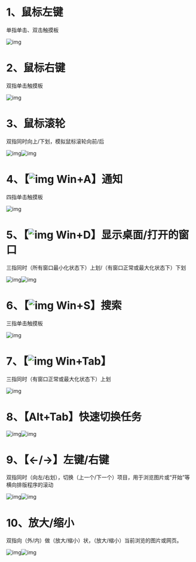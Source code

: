# 1、鼠标左键

单指单击、双击触摸板

![img](https://img-blog.csdnimg.cn/20190311160828294.png?x-oss-process=image/watermark,type_ZmFuZ3poZW5naGVpdGk,shadow_10,text_aHR0cHM6Ly9ibG9nLmNzZG4ubmV0L2NoZW5sdTUyMDEzMTQ=,size_16,color_FFFFFF,t_70)

# 2、鼠标右键

双指单击触摸板

![img](https://img-blog.csdnimg.cn/20190311160821252.png?x-oss-process=image/watermark,type_ZmFuZ3poZW5naGVpdGk,shadow_10,text_aHR0cHM6Ly9ibG9nLmNzZG4ubmV0L2NoZW5sdTUyMDEzMTQ=,size_16,color_FFFFFF,t_70)

# 3、鼠标滚轮

双指同时向上/下划，模拟鼠标滚轮向前/后

![img](https://img-blog.csdnimg.cn/20190311160754964.png?x-oss-process=image/watermark,type_ZmFuZ3poZW5naGVpdGk,shadow_10,text_aHR0cHM6Ly9ibG9nLmNzZG4ubmV0L2NoZW5sdTUyMDEzMTQ=,size_16,color_FFFFFF,t_70)![img](https://img-blog.csdnimg.cn/20190311160811390.png?x-oss-process=image/watermark,type_ZmFuZ3poZW5naGVpdGk,shadow_10,text_aHR0cHM6Ly9ibG9nLmNzZG4ubmV0L2NoZW5sdTUyMDEzMTQ=,size_16,color_FFFFFF,t_70)

 

# 4、【![img](https://img-blog.csdnimg.cn/20190311160224402.png) Win+A】通知

四指单击触摸板

![img](https://img-blog.csdnimg.cn/20190311160741448.png?x-oss-process=image/watermark,type_ZmFuZ3poZW5naGVpdGk,shadow_10,text_aHR0cHM6Ly9ibG9nLmNzZG4ubmV0L2NoZW5sdTUyMDEzMTQ=,size_16,color_FFFFFF,t_70)

# 5、【![img](https://img-blog.csdnimg.cn/20190311160224409.png) Win+D】显示桌面/打开的窗口

三指同时（所有窗口最小化状态下）上划/（有窗口正常或最大化状态下）下划

![img](https://img-blog.csdnimg.cn/20190311160424256.png?x-oss-process=image/watermark,type_ZmFuZ3poZW5naGVpdGk,shadow_10,text_aHR0cHM6Ly9ibG9nLmNzZG4ubmV0L2NoZW5sdTUyMDEzMTQ=,size_16,color_FFFFFF,t_70)![img](https://img-blog.csdnimg.cn/2019031116044380.png?x-oss-process=image/watermark,type_ZmFuZ3poZW5naGVpdGk,shadow_10,text_aHR0cHM6Ly9ibG9nLmNzZG4ubmV0L2NoZW5sdTUyMDEzMTQ=,size_16,color_FFFFFF,t_70)

 

# 6、【![img](https://img-blog.csdnimg.cn/20190311160458989.png) Win+S】搜索

三指单击触摸板

![img](https://img-blog.csdnimg.cn/20190311160731321.png?x-oss-process=image/watermark,type_ZmFuZ3poZW5naGVpdGk,shadow_10,text_aHR0cHM6Ly9ibG9nLmNzZG4ubmV0L2NoZW5sdTUyMDEzMTQ=,size_16,color_FFFFFF,t_70)

# 7、【![img](https://img-blog.csdnimg.cn/20190311160224451.png) Win+Tab】

三指同时（有窗口正常或最大化状态下）上划

![img](https://img-blog.csdnimg.cn/20190311160513850.png?x-oss-process=image/watermark,type_ZmFuZ3poZW5naGVpdGk,shadow_10,text_aHR0cHM6Ly9ibG9nLmNzZG4ubmV0L2NoZW5sdTUyMDEzMTQ=,size_16,color_FFFFFF,t_70)

 

# 8、【Alt+Tab】快速切换任务

![img](https://img-blog.csdnimg.cn/20190311160524893.png?x-oss-process=image/watermark,type_ZmFuZ3poZW5naGVpdGk,shadow_10,text_aHR0cHM6Ly9ibG9nLmNzZG4ubmV0L2NoZW5sdTUyMDEzMTQ=,size_16,color_FFFFFF,t_70)![img](https://img-blog.csdnimg.cn/20190311160531970.png?x-oss-process=image/watermark,type_ZmFuZ3poZW5naGVpdGk,shadow_10,text_aHR0cHM6Ly9ibG9nLmNzZG4ubmV0L2NoZW5sdTUyMDEzMTQ=,size_16,color_FFFFFF,t_70)

# 9、【←/→】左键/右键

双指同时（向左/右划），切换（上一个/下一个）项目，用于浏览图片或“开始”等横向排版程序的滚动

![img](https://img-blog.csdnimg.cn/20190311160544907.png?x-oss-process=image/watermark,type_ZmFuZ3poZW5naGVpdGk,shadow_10,text_aHR0cHM6Ly9ibG9nLmNzZG4ubmV0L2NoZW5sdTUyMDEzMTQ=,size_16,color_FFFFFF,t_70)![img](https://img-blog.csdnimg.cn/20190311160549895.png?x-oss-process=image/watermark,type_ZmFuZ3poZW5naGVpdGk,shadow_10,text_aHR0cHM6Ly9ibG9nLmNzZG4ubmV0L2NoZW5sdTUyMDEzMTQ=,size_16,color_FFFFFF,t_70)

 

# 10、放大/缩小

双指向（外/内）做（放大/缩小）状，（放大/缩小）当前浏览的图片或网页。

![img](https://img-blog.csdnimg.cn/20190311160610412.png?x-oss-process=image/watermark,type_ZmFuZ3poZW5naGVpdGk,shadow_10,text_aHR0cHM6Ly9ibG9nLmNzZG4ubmV0L2NoZW5sdTUyMDEzMTQ=,size_16,color_FFFFFF,t_70)![img](https://img-blog.csdnimg.cn/20190311160618780.png?x-oss-process=image/watermark,type_ZmFuZ3poZW5naGVpdGk,shadow_10,text_aHR0cHM6Ly9ibG9nLmNzZG4ubmV0L2NoZW5sdTUyMDEzMTQ=,size_16,color_FFFFFF,t_70)

 

 